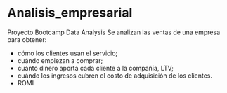 # Analisis_empresarial
Proyecto Bootcamp Data Analysis 
Se analizan las ventas de una empresa para obtener:
- cómo los clientes usan el servicio;
- cuándo empiezan a comprar;
- cuánto dinero aporta cada cliente a la compañía, LTV;
- cuándo los ingresos cubren el costo de adquisición de los clientes.
- ROMI
